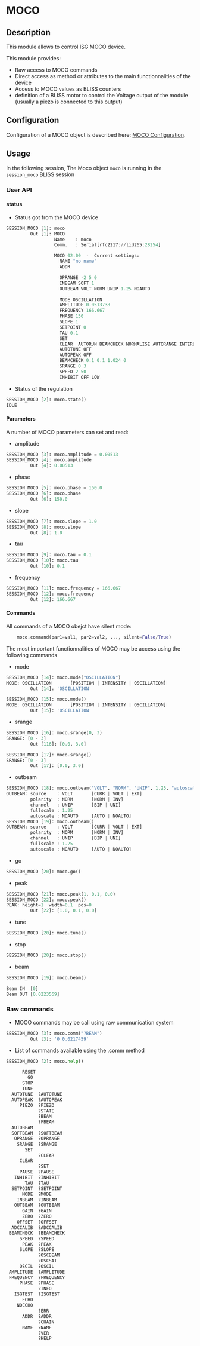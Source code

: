 # MOCO

## Description

This module allows to control ISG MOCO device.

This module provides:

- Raw access to MOCO commands
- Direct access as method or attributes to the main functionnalities of the device
- Access to MOCO values as BLISS counters
- definition of a BLISS motor to control the Voltage output of the module 
  (usually a piezo is connected to this output)

## Configuration

Configuration of a MOCO object is described here: [MOCO Configuration](config_moco.md).

## Usage

In the following session, The Moco object `moco` is running in the `session_moco` BLISS session

### User API

#### status

- Status got from the MOCO device

``` python
SESSION_MOCO [1]: moco
         Out [1]: MOCO
                  Name    : moco
                  Comm.   : Serial[rfc2217://lid265:28254]

                  MOCO 02.00  -  Current settings:
                    NAME "no name"
                    ADDR

                    OPRANGE -2 5 0
                    INBEAM SOFT 1
                    OUTBEAM VOLT NORM UNIP 1.25 NOAUTO

                    MODE OSCILLATION
                    AMPLITUDE 0.0513738
                    FREQUENCY 166.667
                    PHASE 150
                    SLOPE 1
                    SETPOINT 0
                    TAU 0.1
                    SET
                    CLEAR  AUTORUN BEAMCHECK NORMALISE AUTORANGE INTERLOCK
                    AUTOTUNE OFF
                    AUTOPEAK OFF
                    BEAMCHECK 0.1 0.1 1.024 0
                    SRANGE 0 3
                    SPEED 2 50
                    INHIBIT OFF LOW
```

- Status of the regulation

``` python
SESSION_MOCO [2]: moco.state()
IDLE
```

#### Parameters

A number of MOCO parameters can set and read:

- amplitude

``` python
SESSION_MOCO [3]: moco.amplitude = 0.00513
SESSION_MOCO [4]: moco.amplitude
         Out [4]: 0.00513
```

- phase
``` python
SESSION_MOCO [5]: moco.phase = 150.0
SESSION_MOCO [6]: moco.phase
         Out [6]: 150.0
```

- slope
``` python
SESSION_MOCO [7]: moco.slope = 1.0
SESSION_MOCO [8]: moco.slope
         Out [8]: 1.0
```

- tau
``` python
SESSION_MOCO [9]: moco.tau = 0.1
SESSION_MOCO [10]: moco.tau
         Out [10]: 0.1
```

- frequency
``` python
SESSION_MOCO [11]: moco.frequency = 166.667
SESSION_MOCO [12]: moco.frequency
         Out [12]: 166.667
```

#### Commands

All commands of a MOCO obejct have silent mode:

```python
    moco.command(par1=val1, par2=val2, ..., silent=False/True)
```

The most important functionnalities of MOCO may be access using the following commands

- mode
```python
SESSION_MOCO [14]: moco.mode("OSCILLATION")
MODE: OSCILLATION       [POSITION | INTENSITY | OSCILLATION]
         Out [14]: 'OSCILLATION'

SESSION_MOCO [15]: moco.mode()
MODE: OSCILLATION       [POSITION | INTENSITY | OSCILLATION]
         Out [15]: 'OSCILLATION'
```

- srange
```python
SESSION_MOCO [16]: moco.srange(0, 3)
SRANGE: [0 - 3]
         Out [116]: [0.0, 3.0]

SESSION_MOCO [17]: moco.srange()
SRANGE: [0 - 3]
         Out [17]: [0.0, 3.0]

```

- outbeam
```python
SESSION_MOCO [18]: moco.outbeam("VOLT", "NORM", "UNIP", 1.25, "autoscale")
OUTBEAM: source    : VOLT       [CURR | VOLT | EXT]
         polarity  : NORM       [NORM | INV]
         channel   : UNIP       [BIP | UNI]
         fullscale : 1.25
         autoscale : NOAUTO     [AUTO | NOAUTO]
SESSION_MOCO [19]: moco.outbeam()
OUTBEAM: source    : VOLT       [CURR | VOLT | EXT]
         polarity  : NORM       [NORM | INV]
         channel   : UNIP       [BIP | UNI]
         fullscale : 1.25
         autoscale : NOAUTO     [AUTO | NOAUTO]
```

- go
```python
SESSION_MOCO [20]: moco.go()
```

- peak
```python
SESSION_MOCO [21]: moco.peak(1, 0.1, 0.0)
SESSION_MOCO [22]: moco.peak()
PEAK: height=1  width=0.1  pos=0
         Out [22]: [1.0, 0.1, 0.0]
```

- tune
```python
SESSION_MOCO [20]: moco.tune()
```

- stop
```python
SESSION_MOCO [20]: moco.stop()
```

- beam
```python
SESSION_MOCO [19]: moco.beam()

Beam IN  [0]
Beam OUT [0.0223569]
```

### Raw commands

- MOCO commands may be call using raw communication system

``` python
SESSION_MOCO [3]: moco.comm("?BEAM")
         Out [3]: '0 0.0217459'
```

- List of commands available using the .comm method

``` python
SESSION_MOCO [2]: moco.help()

      RESET
        GO
      STOP
      TUNE
  AUTOTUNE  ?AUTOTUNE
  AUTOPEAK  ?AUTOPEAK
     PIEZO  ?PIEZO
            ?STATE
            ?BEAM
            ?FBEAM
  AUTOBEAM
  SOFTBEAM  ?SOFTBEAM
   OPRANGE  ?OPRANGE
    SRANGE  ?SRANGE
       SET
            ?CLEAR
     CLEAR
            ?SET
     PAUSE  ?PAUSE
   INHIBIT  ?INHIBIT
       TAU  ?TAU
  SETPOINT  ?SETPOINT
      MODE  ?MODE
    INBEAM  ?INBEAM
   OUTBEAM  ?OUTBEAM
      GAIN  ?GAIN
      ZERO  ?ZERO
    OFFSET  ?OFFSET
  ADCCALIB  ?ADCCALIB
 BEAMCHECK  ?BEAMCHECK
     SPEED  ?SPEED
      PEAK  ?PEAK
     SLOPE  ?SLOPE
            ?OSCBEAM
            ?OSCSAT
     OSCIL  ?OSCIL
 AMPLITUDE  ?AMPLITUDE
 FREQUENCY  ?FREQUENCY
     PHASE  ?PHASE
            ?INFO
   ISGTEST  ?ISGTEST
      ECHO
    NOECHO
            ?ERR
      ADDR  ?ADDR
            ?CHAIN
      NAME  ?NAME
            ?VER
            ?HELP
```

